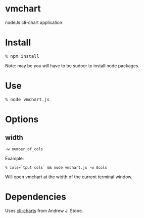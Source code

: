 vmchart
=======

nodeJs cli-chart application

Install
=======

<pre>
% npm install
</pre>

Note: may be you will have to be sudoer to install node packages.

Use
===

<pre>
% node vmchart.js
</pre>

Options
=======

width
-----

<code>-w number_of_cols</code>

Example:

    % cols=`tput cols` && node vmchart.js -w $cols

Will open vmchart at the width of the current terminal window.

Dependencies
============

Uses [cli-charts](https://github.com/andrewjstone/cli-chart) from Andrew J. Stone.
